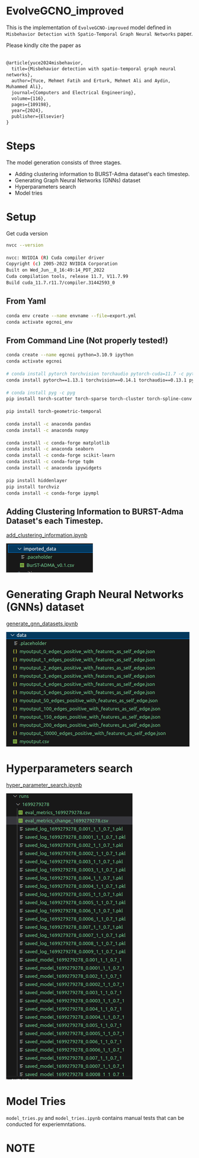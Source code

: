# EvolveGCNO_improved
This is the implementation of `EvolveGCNO-improved` model defined in `Misbehavior Detection with Spatio-Temporal Graph Neural Networks` paper.

Please kindly cite the paper as 

```bibtext

@article{yuce2024misbehavior,
  title={Misbehavior detection with spatio-temporal graph neural networks},
  author={Yuce, Mehmet Fatih and Erturk, Mehmet Ali and Aydin, Muhammed Ali},
  journal={Computers and Electrical Engineering},
  volume={116},
  pages={109198},
  year={2024},
  publisher={Elsevier}
}

```

# Steps
The model generation consists of three stages.

* Adding clustering information to BURST-Adma dataset's each timestep.
* Generating Graph Neural Networks (GNNs) dataset
* Hyperparameters search
* Model tries

# Setup

Get cuda version

```bash
nvcc --version

nvcc: NVIDIA (R) Cuda compiler driver
Copyright (c) 2005-2022 NVIDIA Corporation
Built on Wed_Jun__8_16:49:14_PDT_2022
Cuda compilation tools, release 11.7, V11.7.99
Build cuda_11.7.r11.7/compiler.31442593_0

```

## From Yaml

```bash
conda env create --name envname --file=export.yml
conda activate egcnoi_env
```

## From Command Line (Not properly tested!)
```bash
conda create --name egcnoi python=3.10.9 ipython
conda activate egcnoi

# conda install pytorch torchvision torchaudio pytorch-cuda=11.7 -c pytorch -c nvidia
conda install pytorch==1.13.1 torchvision==0.14.1 torchaudio==0.13.1 pytorch-cuda=11.7 -c pytorch -c nvidia

# conda install pyg -c pyg
pip install torch-scatter torch-sparse torch-cluster torch-spline-conv torch-geometric -f https://data.pyg.org/whl/torch-1.13.1+cu117.html

pip install torch-geometric-temporal

conda install -c anaconda pandas
conda install -c anaconda numpy

conda install -c conda-forge matplotlib
conda install -c anaconda seaborn
conda install -c conda-forge scikit-learn
conda install -c conda-forge tqdm
conda install -c anaconda ipywidgets

pip install hiddenlayer
pip install torchviz
conda install -c conda-forge ipympl
```

## Adding Clustering Information to BURST-Adma Dataset's each Timestep.

 
[add_clustering_information.ipynb](./add_clustering_information.ipynb)

![Imported Data Folder](./docs/imported_data_folder.png)



# Generating Graph Neural Networks (GNNs) dataset

[generate_gnn_datasets.ipynb](./generate_gnn_datasets.ipynb)

![Generated Files](./docs/generated_files.png)


# Hyperparameters search

[hyper_parameter_search.ipynb](./hyper_parameter_search.ipynb)

![Hyper parameter search](./docs/hyper_parameter_search.png)


# Model Tries

`model_tries.py` and `model_tries.ipynb` contains manual tests that can be conducted for experiemntations.

# NOTE

```

```